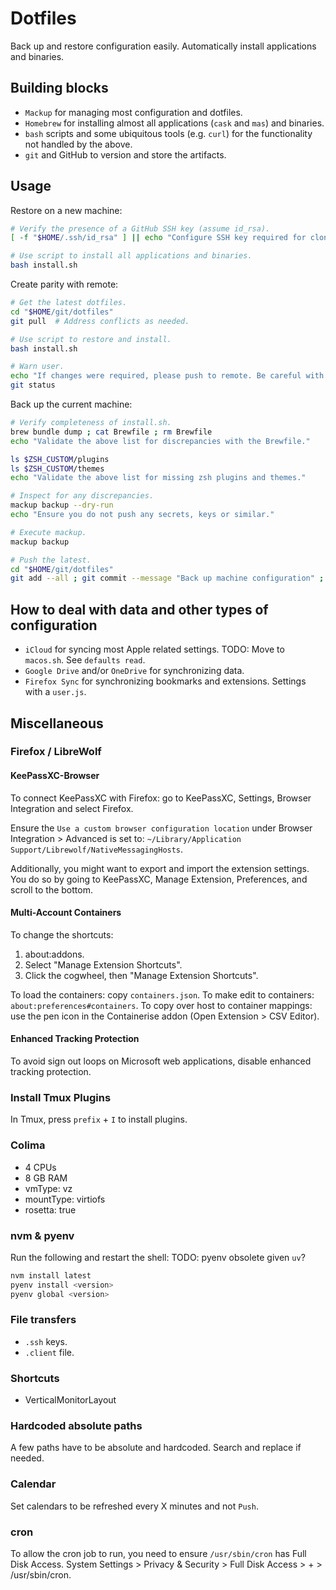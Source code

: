 # Dotfiles

Back up and restore configuration easily.
Automatically install applications and binaries.

## Building blocks

- `Mackup` for managing most configuration and dotfiles.
- `Homebrew` for installing almost all applications (`cask` and `mas`) and binaries.
- `bash` scripts and some ubiquitous tools (e.g. `curl`) for the functionality not handled by the above.
- `git` and GitHub to version and store the artifacts.

## Usage

Restore on a new machine:

```bash
# Verify the presence of a GitHub SSH key (assume id_rsa).
[ -f "$HOME/.ssh/id_rsa" ] || echo "Configure SSH key required for cloning the dotfiles repository from GitHub. See KeePassXC."

# Use script to install all applications and binaries.
bash install.sh
```

Create parity with remote:

```bash
# Get the latest dotfiles.
cd "$HOME/git/dotfiles"
git pull  # Address conflicts as needed.

# Use script to restore and install.
bash install.sh

# Warn user.
echo "If changes were required, please push to remote. Be careful with credentials."
git status
```

Back up the current machine:

```bash
# Verify completeness of install.sh.
brew bundle dump ; cat Brewfile ; rm Brewfile
echo "Validate the above list for discrepancies with the Brewfile."

ls $ZSH_CUSTOM/plugins
ls $ZSH_CUSTOM/themes
echo "Validate the above list for missing zsh plugins and themes."

# Inspect for any discrepancies.
mackup backup --dry-run
echo "Ensure you do not push any secrets, keys or similar."

# Execute mackup.
mackup backup

# Push the latest.
cd "$HOME/git/dotfiles"
git add --all ; git commit --message "Back up machine configuration" ; git push
```

## How to deal with data and other types of configuration

- `iCloud` for syncing most Apple related settings.
  TODO: Move to `macos.sh`. See `defaults read`.
- `Google Drive` and/or `OneDrive` for synchronizing data.
- `Firefox Sync` for synchronizing bookmarks and extensions. Settings with a `user.js`.

## Miscellaneous

### Firefox / LibreWolf

#### KeePassXC-Browser

To connect KeePassXC with Firefox: go to KeePassXC, Settings,
Browser Integration and select Firefox.

Ensure the `Use a custom browser configuration location` under Browser Integration > Advanced
is set to: `~/Library/Application Support/Librewolf/NativeMessagingHosts`.

Additionally, you might want to export and import the extension settings.
You do so by going to KeePassXC, Manage Extension, Preferences, and scroll to the bottom.

#### Multi-Account Containers

To change the shortcuts:

1. about:addons.
1. Select "Manage Extension Shortcuts".
1. Click the cogwheel, then "Manage Extension Shortcuts".

To load the containers: copy `containers.json`.
To make edit to containers: `about:preferences#containers`.
To copy over host to container mappings: use the pen icon in the Containerise addon (Open Extension > CSV Editor).

#### Enhanced Tracking Protection

To avoid sign out loops on Microsoft web applications, disable enhanced tracking protection.

### Install Tmux Plugins

In Tmux, press `prefix` + `I` to install plugins.

### Colima

- 4 CPUs
- 8 GB RAM
- vmType: vz
- mountType: virtiofs
- rosetta: true

### nvm & pyenv

Run the following and restart the shell:
TODO: pyenv obsolete given `uv`?

```bash
nvm install latest
pyenv install <version>
pyenv global <version>
```

### File transfers

- `.ssh` keys.
- `.client` file.

### Shortcuts

- VerticalMonitorLayout

### Hardcoded absolute paths

A few paths have to be absolute and hardcoded.
Search and replace if needed.

### Calendar

Set calendars to be refreshed every X minutes and not `Push`.

### cron

To allow the cron job to run, you need to ensure `/usr/sbin/cron` has Full Disk Access.
System Settings > Privacy & Security > Full Disk Access > + > /usr/sbin/cron.
